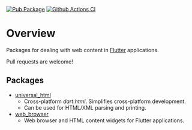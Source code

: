 [![Pub Package](https://img.shields.io/pub/v/web_browser.svg)](https://pub.dartlang.org/packages/web_browser)
[![Github Actions CI](https://github.com/dint-dev/web_browser/workflows/Dart%20CI/badge.svg)](https://github.com/dint-dev/web_browser/actions?query=workflow%3A%22Dart+CI%22)

# Overview

Packages for dealing with web content in [Flutter](https://flutter.dev) applications.

Pull requests are welcome!

## Packages
  * [universal_html](universal_html)
    * Cross-platform _dart:html_. Simplifies cross-platform development.
    * Can be used for HTML/XML parsing and printing.
  * [web_browser](web_browser)
    * Web browser and HTML content widgets for Flutter applications.